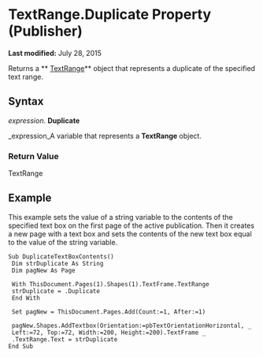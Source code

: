 
# TextRange.Duplicate Property (Publisher)

 **Last modified:** July 28, 2015

Returns a  ** [TextRange](566f240b-d2a6-8cb3-9eb7-68328d6c28bd.md)** object that represents a duplicate of the specified text range.

## Syntax

 _expression_. **Duplicate**

 _expression_A variable that represents a  **TextRange** object.


### Return Value

TextRange


## Example

This example sets the value of a string variable to the contents of the specified text box on the first page of the active publication. Then it creates a new page with a text box and sets the contents of the new text box equal to the value of the string variable.


```
Sub DuplicateTextBoxContents() 
 Dim strDuplicate As String 
 Dim pagNew As Page 
 
 With ThisDocument.Pages(1).Shapes(1).TextFrame.TextRange 
 strDuplicate = .Duplicate 
 End With 
 
 Set pagNew = ThisDocument.Pages.Add(Count:=1, After:=1) 
 
 pagNew.Shapes.AddTextbox(Orientation:=pbTextOrientationHorizontal, _ 
 Left:=72, Top:=72, Width:=200, Height:=200).TextFrame _ 
 .TextRange.Text = strDuplicate 
End Sub
```

